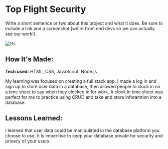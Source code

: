# Top Flight Security
Write a short sentence or two about this project and what it does. Be sure to include a link and a screenshot (we're front end devs so we can actually see our work!).

![tfs](https://user-images.githubusercontent.com/102834611/171969055-0d5ad652-3fae-46f9-8fb4-244436ebf6eb.png)

## How It's Made:

**Tech used:** HTML, CSS, JavaScript, Node.js

My learning was focused on creating a full stack app. I made a log in and sign up to store user data in a database, then allowed people to clock in on a time sheet to say when they clocked in for work. A clock in time sheet was perfect for me to practice using CRUD and take and store inforamtion into a database.

## Lessons Learned:

I learned that user data could be manipulated in the database platform you choose to use. It is imperitive to keep your database private for security and privacy of your users.

